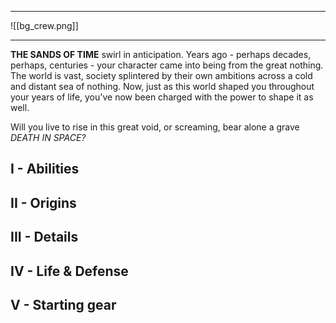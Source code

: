 
--- 

![[bg_crew.png]]

--- 

**THE SANDS OF TIME** swirl in anticipation. Years ago - perhaps decades, perhaps, centuries - your character came into being from the great nothing. The world is vast, society splintered by their own ambitions across a cold and distant sea of nothing. Now, just as this world shaped you throughout your years of life, you've now been charged with the power to shape it as well.

Will you live to rise in this great void, or screaming, bear alone a grave *DEATH IN SPACE?*



## I - Abilities

## II - Origins

## III - Details

## IV - Life & Defense

## V - Starting gear


